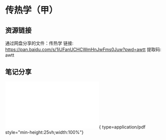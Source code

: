 # 传热学（甲）

## 资源链接 
通过网盘分享的文件：传热学
链接: <https://pan.baidu.com/s/1iUFanUCHCWmHnJwFms0Juw?pwd=awtt> 提取码: awtt

## 笔记分享

![xjy](/docs/courses/public/professional/传热学（甲）/Heat_Transfer.pdf){ type=application/pdf style="min-height:25vh;width:100%"}

